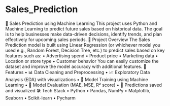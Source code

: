 # Sales_Prediction
🧠 Sales Prediction using Machine Learning
This project uses Python and Machine Learning to predict future sales based on historical data. The goal is to help businesses make data-driven decisions, identify trends, and plan effectively for upcoming sales periods.
🚀 Project Overview
The Sales Prediction model is built using Linear Regression (or whichever model you used e.g., Random Forest, Decision Tree, etc.) to predict sales based on key features such as:
	•	Advertising spend
	•	Product price
	•	Marketing data
	•	Location or store type
	•	Customer behavior
You can easily customize the dataset and improve the model accuracy with additional features.
🧩 Features
	•	📊 Data Cleaning and Preprocessing
	•	📈 Exploratory Data Analysis (EDA) with visualizations
	•	🤖 Model Training using Machine Learning
	•	🧮 Model Evaluation (MAE, MSE, R² score)
	•	💾 Predictions saved and visualized
🛠️ Tech Stack
	•	Python
	•	Pandas, NumPy
	•	Matplotlib, Seaborn
	•	Scikit-learn
	•	Pycharm

